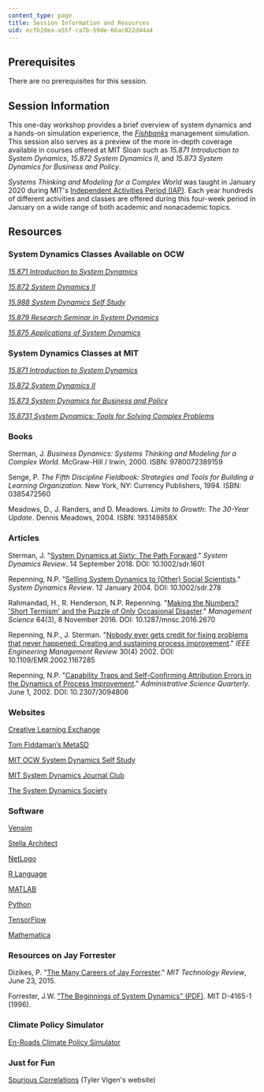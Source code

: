 ```yaml
---
content_type: page
title: Session Information and Resources
uid: ecfb2dea-a55f-ca7b-59de-66ac822d44a4
---
```


Prerequisites
-------------

There are no prerequisites for this session.

Session Information
-------------------

This one-day workshop provides a brief overview of system dynamics and a hands-on simulation experience, the [_Fishbanks_](https://mitsloan.mit.edu/teaching-resources-library/fishbanks-a-renewable-resource-management-simulation) management simulation. This session also serves as a preview of the more in-depth coverage available in courses offered at MIT Sloan such as _15.871 Introduction to System Dynamics_, _15.872 System Dynamics II_, and _15.873 System Dynamics for Business and Policy_.

_Systems Thinking and Modeling for a Complex World_ was taught in January 2020 during MIT's [Independent Activities Period (IAP)](https://elo.mit.edu/iap/). Each year hundreds of different activities and classes are offered during this four-week period in January on a wide range of both academic and nonacademic topics.

Resources
---------

### System Dynamics Classes Available on OCW

[_15.871 Introduction to System Dynamics_](/courses/15-871-introduction-to-system-dynamics-fall-2013)

[_15.872 System Dynamics II_](/courses/15-872-system-dynamics-ii-fall-2013)

[_15.988 System Dynamics Self Study_](/courses/15-988-system-dynamics-self-study-fall-1998-spring-1999)

[_15.879 Research Seminar in System Dynamics_  
](/courses/15-879-research-seminar-in-system-dynamics-spring-2014)

[_15.875 Applications of System Dynamics_](/courses/15-875-applications-of-system-dynamics-spring-2004)

### System Dynamics Classes at MIT

[_15.871 Introduction to System Dynamics_](http://catalog.mit.edu/search/?search=15.871)

[_15.872 System Dynamics II_](http://catalog.mit.edu/search/?search=15.872)

[_15.873 System Dynamics for Business and Policy_](http://catalog.mit.edu/search/?search=15.873)

[_15.8731 System Dynamics: Tools for Solving Complex Problems_](http://catalog.mit.edu/search/?search=15.8731)

### Books

Sterman, J. _Business Dynamics: Systems Thinking and Modeling for a Complex World_. McGraw-Hill / Irwin, 2000. ISBN: 9780072389159

Senge, P. _The Fifth Discipline Fieldbook: Strategies and Tools for Building a Learning Organization_. New York, NY: Currency Publishers, 1994. ISBN: 0385472560

Meadows, D., J. Randers, and D. Meadows. _Limits to Growth: The 30-Year Update_. Dennis Meadows, 2004. ISBN: 193149858X

### Articles

Sterman, J. "[System Dynamics at Sixty: The Path Forward](https://doi.org/10.1002/sdr.1601)." _System Dynamics Review_. 14 September 2018. DOI: 10.1002/sdr.1601

Repenning, N.P. "[Selling System Dynamics to (Other) Social Scientists](https://doi.org/10.1002/sdr.278)." _System Dynamics Review_. 12 January 2004. DOI: 10.1002/sdr.278

Rahmandad, H., R. Henderson, N.P. Repenning. "[Making the Numbers? 'Short Termism' and the Puzzle of Only Occasional Disaster](https://doi.org/10.1287/mnsc.2016.2670)." _Management Science_ 64(3), 8 November 2016. DOI: 10.1287/mnsc.2016.2670

Repenning, N.P., J. Sterman. "[Nobody ever gets credit for fixing problems that never happened: Creating and sustaining process improvement](https://doi.org/10.1109/EMR.2002.1167285)." _IEEE Engineering Management Review_ 30(4) 2002. DOI: 10.1109/EMR.2002.1167285

Repenning, N.P. "[Capability Traps and Self-Confirming Attribution Errors in the Dynamics of Process Improvement](https://doi.org/10.2307/3094806)." _Administrative Science Quarterly_. June 1, 2002. DOI: 10.2307/3094806

### Websites

[Creative Learning Exchange](http://www.clexchange.org/)

[Tom Fiddaman’s MetaSD](https://metasd.com/model-library/)

[MIT OCW System Dynamics Self Study](/courses/15-988-system-dynamics-self-study-fall-1998-spring-1999)

[MIT System Dynamics Journal Club](http://sdjournalclub.mit.edu/)

[The System Dynamics Society](https://www.systemdynamics.org/what-is-sd)

### Software

[Vensim](https://vensim.com/)

[Stella Architect](https://www.iseesystems.com/store/products/stella-architect.aspx)

[NetLogo](https://ccl.northwestern.edu/netlogo/)

[R Language](https://www.r-project.org/)

[MATLAB](https://www.mathworks.com/products/matlab.html)

[Python](https://www.python.org/)

[TensorFlow](https://www.tensorflow.org/)

[Mathematica](https://www.wolfram.com/mathematica/)

### Resources on Jay Forrester

Dizikes, P. "[The Many Careers of Jay Forrester](https://www.technologyreview.com/2015/06/23/167538/the-many-careers-of-jay-forrester/)." _MIT Technology Review_, June 23, 2015.

Forrester, J.W. ["The Beginnings of System Dynamics" (PDF)](http://web.mit.edu/sysdyn/sd-intro/D-4165-1.pdf). MIT D-4165-1 (1996).

### Climate Policy Simulator

[En-Roads Climate Policy Simulator](https://en-roads.climateinteractive.org/scenario.html?v=2.7.6)

### Just for Fun

[Spurious Correlations](https://www.tylervigen.com/spurious-correlations) (Tyler Vigen's website)
